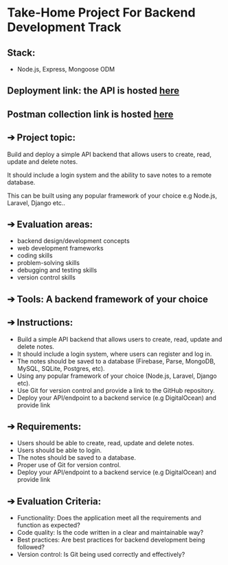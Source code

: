# Take-Home Project For Backend Development Track

## Stack:
 - Node.js, Express, Mongoose ODM
 
## Deployment link: the API is hosted [here](https://dipouptick.cyclic.app)

## Postman collection link is hosted [here](https://documenter.getpostman.com/view/16059391/2s93CHta6L)

## ➔ Project topic:
Build and deploy a simple API backend that allows users to create, read, update and delete notes.

It should include a login system and the ability to save notes to a remote database.

This can be built using any popular framework of your choice e.g Node.js, Laravel, Django etc..

## ➔ Evaluation areas:
- backend design/development concepts
- web development frameworks
- coding skills
- problem-solving skills
- debugging and testing skills
- version control skills

## ➔ Tools: A backend framework of your choice

## ➔ Instructions:
* Build a simple API backend that allows users to create, read, update and delete notes.
* It should include a login system, where users can register and log in.
* The notes should be saved to a database (Firebase, Parse, MongoDB, MySQL, SQLite, Postgres, etc).
* Using any popular framework of your choice (Node.js, Laravel, Django etc).
* Use Git for version control and provide a link to the GitHub repository.
* Deploy your API/endpoint to a backend service (e.g DigitalOcean) and provide link

## ➔ Requirements:
* Users should be able to create, read, update and delete notes.
* Users should be able to login.
* The notes should be saved to a database.
* Proper use of Git for version control.
* Deploy your API/endpoint to a backend service (e.g DigitalOcean) and provide link

## ➔ Evaluation Criteria:
* Functionality: Does the application meet all the requirements and function as expected?
* Code quality: Is the code written in a clear and maintainable way?
* Best practices: Are best practices for backend development being followed?
* Version control: Is Git being used correctly and effectively?